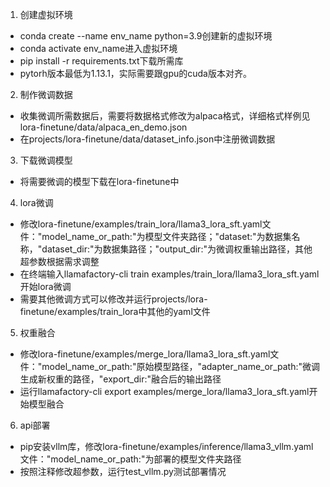 1. 创建虚拟环境
- conda create --name env_name python=3.9创建新的虚拟环境
- conda activate env_name进入虚拟环境
- pip install -r requirements.txt下载所需库
- pytorh版本最低为1.13.1，实际需要跟gpu的cuda版本对齐。

2. 制作微调数据
- 收集微调所需数据后，需要将数据格式修改为alpaca格式，详细格式样例见lora-finetune/data/alpaca_en_demo.json
- 在projects/lora-finetune/data/dataset_info.json中注册微调数据

3. 下载微调模型
- 将需要微调的模型下载在lora-finetune中

4. lora微调
- 修改lora-finetune/examples/train_lora/llama3_lora_sft.yaml文件："model_name_or_path:"为模型文件夹路径；"dataset:"为数据集名称，"dataset_dir:"为数据集路径；"output_dir:"为微调权重输出路径，其他超参数根据需求调整
- 在终端输入llamafactory-cli train examples/train_lora/llama3_lora_sft.yaml开始lora微调
- 需要其他微调方式可以修改并运行projects/lora-finetune/examples/train_lora中其他的yaml文件

5. 权重融合
- 修改lora-finetune/examples/merge_lora/llama3_lora_sft.yaml文件："model_name_or_path:"原始模型路径，"adapter_name_or_path:"微调生成新权重的路径，"export_dir:"融合后的输出路径
- 运行llamafactory-cli export examples/merge_lora/llama3_lora_sft.yaml开始模型融合

6. api部署
- pip安装vllm库，修改lora-finetune/examples/inference/llama3_vllm.yaml文件："model_name_or_path:"为部署的模型文件夹路径
- 按照注释修改超参数，运行test_vllm.py测试部署情况

